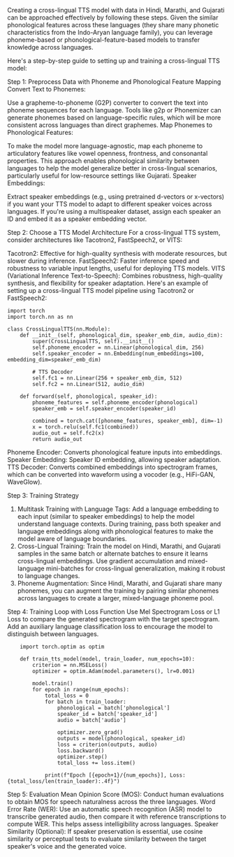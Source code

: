 Creating a cross-lingual TTS model with data in Hindi, Marathi, and Gujarati can be approached effectively by following these steps. Given the similar phonological features across these languages (they share many phonetic characteristics from the Indo-Aryan language family), you can leverage phoneme-based or phonological-feature-based models to transfer knowledge across languages.

Here's a step-by-step guide to setting up and training a cross-lingual TTS model:

Step 1: Preprocess Data with Phoneme and Phonological Feature Mapping
Convert Text to Phonemes:

Use a grapheme-to-phoneme (G2P) converter to convert the text into phoneme sequences for each language.
Tools like g2p or Phonemizer can generate phonemes based on language-specific rules, which will be more consistent across languages than direct graphemes.
Map Phonemes to Phonological Features:

To make the model more language-agnostic, map each phoneme to articulatory features like vowel openness, frontness, and consonantal properties.
This approach enables phonological similarity between languages to help the model generalize better in cross-lingual scenarios, particularly useful for low-resource settings like Gujarati.
Speaker Embeddings:

Extract speaker embeddings (e.g., using pretrained d-vectors or x-vectors) if you want your TTS model to adapt to different speaker voices across languages.
If you're using a multispeaker dataset, assign each speaker an ID and embed it as a speaker embedding vector.

Step 2: Choose a TTS Model Architecture
For a cross-lingual TTS system, consider architectures like Tacotron2, FastSpeech2, or VITS:

Tacotron2: Effective for high-quality synthesis with moderate resources, but slower during inference.
FastSpeech2: Faster inference speed and robustness to variable input lengths, useful for deploying TTS models.
VITS (Variational Inference Text-to-Speech): Combines robustness, high-quality synthesis, and flexibility for speaker adaptation.
Here's an example of setting up a cross-lingual TTS model pipeline using Tacotron2 or FastSpeech2:

    import torch
    import torch.nn as nn
    
    class CrossLingualTTS(nn.Module):
        def __init__(self, phonological_dim, speaker_emb_dim, audio_dim):
            super(CrossLingualTTS, self).__init__()
            self.phoneme_encoder = nn.Linear(phonological_dim, 256)
            self.speaker_encoder = nn.Embedding(num_embeddings=100, embedding_dim=speaker_emb_dim)
            
            # TTS Decoder
            self.fc1 = nn.Linear(256 + speaker_emb_dim, 512)
            self.fc2 = nn.Linear(512, audio_dim)
    
        def forward(self, phonological, speaker_id):
            phoneme_features = self.phoneme_encoder(phonological)
            speaker_emb = self.speaker_encoder(speaker_id)
            
            combined = torch.cat([phoneme_features, speaker_emb], dim=-1)
            x = torch.relu(self.fc1(combined))
            audio_out = self.fc2(x)
            return audio_out
            
Phoneme Encoder: Converts phonological feature inputs into embeddings.
Speaker Embedding: Speaker ID embedding, allowing speaker adaptation.
TTS Decoder: Converts combined embeddings into spectrogram frames, which can be converted into waveform using a vocoder (e.g., HiFi-GAN, WaveGlow).

Step 3: Training Strategy
1. Multitask Training with Language Tags:
Add a language embedding to each input (similar to speaker embeddings) to help the model understand language contexts.
During training, pass both speaker and language embeddings along with phonological features to make the model aware of language boundaries.
2. Cross-Lingual Training:
Train the model on Hindi, Marathi, and Gujarati samples in the same batch or alternate batches to ensure it learns cross-lingual embeddings.
Use gradient accumulation and mixed-language mini-batches for cross-lingual generalization, making it robust to language changes.
3. Phoneme Augmentation:
Since Hindi, Marathi, and Gujarati share many phonemes, you can augment the training by pairing similar phonemes across languages to create a larger, mixed-language phoneme pool.

Step 4: Training Loop with Loss Function
Use Mel Spectrogram Loss or L1 Loss to compare the generated spectrogram with the target spectrogram.
Add an auxiliary language classification loss to encourage the model to distinguish between languages.

        import torch.optim as optim
   
        def train_tts_model(model, train_loader, num_epochs=10):
            criterion = nn.MSELoss()
            optimizer = optim.Adam(model.parameters(), lr=0.001)
    
            model.train()
            for epoch in range(num_epochs):
                total_loss = 0
                for batch in train_loader:
                    phonological = batch['phonological']
                    speaker_id = batch['speaker_id']
                    audio = batch['audio']
                    
                    optimizer.zero_grad()
                    outputs = model(phonological, speaker_id)
                    loss = criterion(outputs, audio)
                    loss.backward()
                    optimizer.step()
                    total_loss += loss.item()
                
                print(f"Epoch [{epoch+1}/{num_epochs}], Loss: {total_loss/len(train_loader):.4f}")


Step 5: Evaluation
Mean Opinion Score (MOS): Conduct human evaluations to obtain MOS for speech naturalness across the three languages.
Word Error Rate (WER): Use an automatic speech recognition (ASR) model to transcribe generated audio, then compare it with reference transcriptions to compute WER. This helps assess intelligibility across languages.
Speaker Similarity (Optional): If speaker preservation is essential, use cosine similarity or perceptual tests to evaluate similarity between the target speaker's voice and the generated voice.
